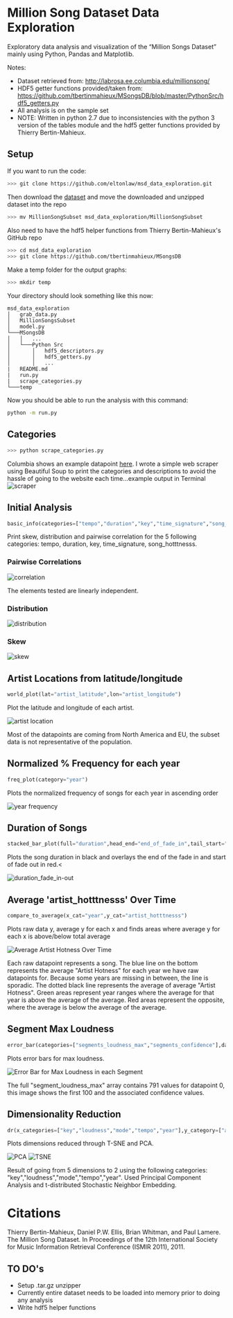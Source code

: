 # Million Song Dataset Data Exploration
Exploratory data analysis and visualization of the “Million Songs Dataset” mainly using Python, Pandas and Matplotlib.

Notes:
* Dataset retrieved from: http://labrosa.ee.columbia.edu/millionsong/
* HDF5 getter functions provided/taken from: https://github.com/tbertinmahieux/MSongsDB/blob/master/PythonSrc/hdf5_getters.py
* All analysis is on the sample set
* NOTE: Written in python 2.7 due to inconsistencies with the python 3 version of the tables module and the hdf5 getter functions provided by Thierry Bertin-Mahieux.

## Setup

If you want to run the code: 
``` bash
>>> git clone https://github.com/eltonlaw/msd_data_exploration.git
```
Then download the [dataset](https://labrosa.ee.columbia.edu/millionsong/pages/getting-dataset) and move the downloaded and unzipped dataset into the repo

``` bash
>>> mv MillionSongSubset msd_data_exploration/MillionSongSubset
```

Also need to have the hdf5 helper functions from Thierry Bertin-Mahieux's GitHub repo

``` bash
>>> cd msd_data_exploration
>>> git clone https://github.com/tbertinmahieux/MSongsDB
```

Make a temp folder for the output graphs:
``` bash
>>> mkdir temp
```

Your directory should look something like this now:
```
msd_data_exploration
│   grab_data.py
│   MillionSongsSubset
│   model.py
└───MSongsDB
│   │   ...
│   └───Python Src
│       │   hdf5_descriptors.py
│       │   hdf5_getters.py
│       │   ...
|   README.md
|   run.py
|   scrape_categories.py
└───temp
```
Now you should be able to run the analysis with this command:
``` bash
python -m run.py
```
## Categories
``` bash
>>> python scrape_categories.py 
```
Columbia shows an example datapoint [here](https://labrosa.ee.columbia.edu/millionsong/pages/example-track-description). I wrote a simple web scraper using Beautiful Soup to print the categories and descriptions to avoid the hassle of going to the website each time...example output in Terminal
![scraper](https://cloud.githubusercontent.com/assets/14999531/23847478/e851a4d8-07a8-11e7-8fdc-72e935c27a34.png)

## Initial Analysis
``` python
basic_info(categories=["tempo","duration","key","time_signature","song_hotttnesss"])
```
Print skew, distribution and pairwise correlation for the 5 following categories: tempo, duration, key, time_signature, song_hotttnesss.

### Pairwise Correlations
![correlation](https://cloud.githubusercontent.com/assets/14999531/20969484/27544d5e-bc57-11e6-9b66-f970332594be.png)
<p>The elements tested are linearly independent.</p>

### Distribution
![distribution](https://cloud.githubusercontent.com/assets/14999531/20969483/2747d84e-bc57-11e6-97f2-f3762c45b8d6.png)

### Skew
![skew](https://cloud.githubusercontent.com/assets/14999531/20969485/275640f0-bc57-11e6-8ac2-23b19021db12.png)


## Artist Locations from latitude/longitude 
``` python
world_plot(lat="artist_latitude",lon="artist_longitude")
```
Plot the latitude and longitude of each artist.

![artist location](https://cloud.githubusercontent.com/assets/14999531/20470597/14aa9c6c-af78-11e6-8be5-fabc7a74490a.png)
<p>Most of the datapoints are coming from North America and EU, the subset data is not representative of the population.</p> 

## Normalized % Frequency for each year
``` python
freq_plot(category="year")
```
Plots the normalized frequency of songs for each year in ascending order

![year frequency](https://cloud.githubusercontent.com/assets/14999531/20555335/826f03b0-b12f-11e6-89af-9a5e08b9627e.png)

## Duration of Songs
``` python
stacked_bar_plot(full="duration",head_end="end_of_fade_in",tail_start="start_of_fade_out")
```
Plots the song duration in black and overlays the end of the fade in and start of fade out in red.<


![duration_fade_in-out](https://cloud.githubusercontent.com/assets/14999531/21753100/2ff79590-d5b3-11e6-8485-bff39b356f28.png)


## Average 'artist_hotttnesss' Over Time
``` python
compare_to_average(x_cat="year",y_cat="artist_hotttnesss")
```
Plots raw data y, average y for each x and finds areas where average y for each x is above/below total average 

![Average Artist Hotness Over Time](https://cloud.githubusercontent.com/assets/14999531/21758068/caa63ff4-d605-11e6-8fa0-24ab67a33d79.png)
<p>Each raw datapoint represents a song. The blue line on the bottom represents the average "Artist Hotness" for each year we have raw datapoints for. Because some years are missing in between, the line is sporadic. The dotted black line represents the average of average "Artist Hotness". Green areas represent year ranges where the average for that year is above the average of the average. Red areas represent the opposite, where the average is below the average of the average.</p>

## Segment Max Loudness
``` python
error_bar(categories=["segments_loudness_max","segments_confidence"],data_start=[0,1],sec_i[0,100])
```
Plots error bars for max loudness.

![Error Bar for Max Loudness in each Segment](https://cloud.githubusercontent.com/assets/14999531/21872608/5d305796-d837-11e6-92bb-ba4ce6925b20.png)
<p>The full "segment_loudness_max" array contains 791 values for datapoint 0, this image shows the first 100 and the associated confidence values.</p>

## Dimensionality Reduction
``` python
dr(x_categories=["key","loudness","mode","tempo","year"],y_category=["artist_mbtags","artist_mbtags_count"])
```
Plots dimensions reduced through T-SNE and PCA. 

![PCA](https://cloud.githubusercontent.com/assets/14999531/21970558/5cd4bc9c-db75-11e6-89b3-f0faa08cab50.png)
![TSNE](https://cloud.githubusercontent.com/assets/14999531/21970562/6e2ccd40-db75-11e6-8f79-35dcbb2b0549.png
)
<p>Result of going from 5 dimensions to 2 using the following categories: "key","loudness","mode","tempo","year". Used Principal Component Analysis and t-distributed Stochastic Neighbor Embedding.</p>

# Citations

Thierry Bertin-Mahieux, Daniel P.W. Ellis, Brian Whitman, and Paul Lamere. 
The Million Song Dataset. In Proceedings of the 12th International Society
for Music Information Retrieval Conference (ISMIR 2011), 2011.


## TO DO's
* Setup .tar.gz unzipper
* Currently entire dataset needs to be loaded into memory prior to doing any analysis 
* Write hdf5 helper functions 

